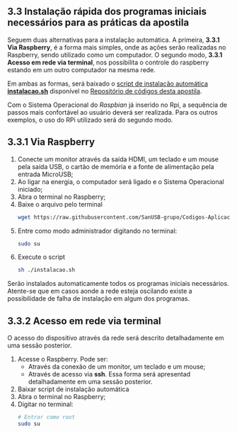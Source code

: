 ## 3.3 Instalação rápida dos programas iniciais necessários para as práticas da apostila

Seguem duas alternativas para a instalação automática. A primeira, **3.3.1 Via Raspberry**, é a forma mais simples, onde as ações serão realizadas no Raspberry, sendo utilizado como um computador. O segundo modo, **3.3.1 Acesso em rede via terminal**, nos possibilita o controle do raspberry estando em um outro computador na mesma rede.

Em ambas as formas, será baixado o [script de instalação automática __instalacao.sh__](https://github.com/SanUSB-grupo/Codigos-Aplicacoes-Praticas-de-Raspberry-Pi-com-microcontroladores-PIC/blob/master/instalacao.sh) disponível no [Repositório de códigos desta apostila](https://github.com/SanUSB-grupo/Aplicacoes-Praticas-de-Raspberry-Pi-com-microcontroladores-PIC).

Com o Sistema Operacional do _Raspbian_ já inserido no Rpi, a sequência de passos mais confortável ao usuário deverá ser realizada. Para os outros exemplos, o uso do RPi utilizado será do segundo modo.

## 3.3.1 Via Raspberry

 1. Conecte um monitor através da saída HDMI, um teclado e um mouse pela saída USB, o cartão de memória e a fonte de alimentação pela entrada MicroUSB;
 1. Ao ligar na energia, o computador será ligado e o Sistema Operacional iniciado;
 1. Abra o terminal no Raspberry;
 1. Baixe o arquivo pelo terminal
    ```bash
    wget https://raw.githubusercontent.com/SanUSB-grupo/Codigos-Aplicacoes-Praticas-de-Raspberry-Pi-com-microcontroladores-PIC/master/instalacao.sh
    ```
 1. Entre como modo administrador digitando no terminal:
    ```bash
    sudo su 
    ```
 1. Execute o script
    ```bash
    sh ./instalacao.sh
    ```

Serão instalados automaticamente todos os programas iniciais necessários. Atente-se que em casos aonde a rede esteja oscilando existe a possibilidade de falha de instalação em algum dos programas.

## 3.3.2 Acesso em rede via terminal

O acesso do dispositivo através da rede será descrito detalhadamente em uma sessão posterior. 

 1. Acesse o Raspberry. Pode ser:
    * Através da conexão de um monitor, um teclado e um mouse;
    * Através de acesso via **ssh**. Essa forma será apresentad detalhadamente em uma sessão posterior.
 1. Baixar script de instalação automática
 1. Abra o terminal no Raspberry;
 1. Digitar no terminal:
    ```bash
    # Entrar como root
    sudo su 
    ```
